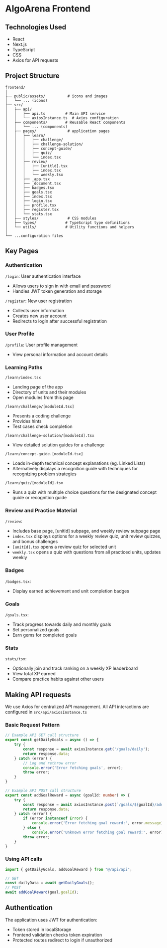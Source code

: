 # AlgoArena Frontend

## Technologies Used

-   React
-   Next.js
-   TypeScript
-   CSS
-   Axios for API requests

## Project Structure

```
frontend/
│
├── public/assets/          # icons and images
│   └── ... (icons)
├── src/
│   ├── api/
│   │   ├── api.ts         # Main API service
│   │   └── axiosInstance.ts  # Axios configuration
│   ├── components/        # Reusable React components
│   │   └── ... (components)
│   ├── pages/              # application pages
│   │   ├── learn/
│   │   │   ├── challenge/
│   │   │   ├── challenge-solution/
│   │   │   ├── concept-guide/
│   │   │   ├── quiz/
│   │   │   └── index.tsx
│   │   ├── review/
│   │   │   ├── [unitld].tsx
│   │   │   ├── index.tsx
│   │   │   └── weekly.tsx
│   │   ├── _app.tsx
│   │   ├── _document.tsx
│   │   ├── badges.tsx
│   │   ├── goals.tsx
│   │   ├── index.tsx
│   │   ├── login.tsx
│   │   ├── profile.tsx
│   │   ├── register.tsx
│   │   └── stats.tsx
│   ├── styles/             # CSS modules
│   ├── types/             # TypeScript type definitions
│   └── utils/             # Utility functions and helpers
│
└── ...configuration files
```

## Key Pages

### Authentication

`/login`: User authentication interface

-   Allows users to sign in with email and password
-   Handles JWT token generation and storage

`/register`: New user registration

-   Collects user information
-   Creates new user account
-   Redirects to login after successful registration

### User Profile

`/profile`: User profile management

-   View personal information and account details

### Learning Paths

`/learn/index.tsx`

-   Landing page of the app
-   Directory of units and their modules
-   Open modules from this page

`/learn/challenge/[moduleId.tsx]`

-   Presents a coding challenge
-   Provides hints
-   Test cases check completion

`/learn/challenge-solution/[moduleId].tsx`

-   View detailed solution guides for a challenge

`/learn/concept-guide.[moduleId.tsx]`

-   Loads in-depth technical concept explanations (eg. Linked Lists)
-   Alternatively displays a recognition guide with techniques for recognizing problem strategies

`/learn/quiz/[moduleId].tsx`

-   Runs a quiz with multiple choice questions for the designated concept guide or recognition guide

### Review and Practice Material

`/review`:

-   Includes base page, [unitId] subpage, and weekly review subpage page
-   `index.tsx` displays options for a weekly review quiz, unit review quizzes, and bonus challenges
-   `[unitId].tsx` opens a review quiz for selected unit
-   `weekly.tsx` opens a quiz with questions from all practiced units, updates weekly

### Badges

`/badges.tsx`:

-   Display earned achievement and unit completion badges

### Goals

`/goals.tsx`:

-   Track progress towards daily and monthly goals
-   Set personalized goals
-   Earn gems for completed goals

### Stats

`stats/tsx`:

-   Optionally join and track ranking on a weekly XP leaderboard
-   View total XP earned
-   Compare practice habits against other users

## Making API requests

We use Axios for centralized API management. All API interactions are configured in `src/api/axiosInstance.ts`

### Basic Request Pattern

```typescript
// Example API GET call structure
export const getDailyGoals = async () => {
    try {
        const response = await axiosInstance.get('/goals/daily');
        return response.data;
    } catch (error) {
        // Log and rethrow error
        console.error('Error fetching goals', error);
        throw error;
    }
}

// Example API POST call structure
export const addGoalReward = async (goalId: number) => {
    try {
        const response = await axiosInstance.post(`/goals/${goalId}/add-gems`);
        return response.data;
    } catch (error) {
        if (error instanceof Error) {
            console.error('Error fetching goal reward:', error.message);
        } else {
            console.error('Unknown error fetching goal reward:', error);
        throw error;
    }
}
```

### Using API calls

```typescript
import { getDailyGoals, addGoalReward } from "@/api/api";

// GET
const dailyData = await getDailyGoals();
// POST
await addGoalReward(goal.goalId);
```

## Authentication

The application uses JWT for authentication:

-   Token stored in localStorage
-   Frontend validation checks token expiration
-   Protected routes redirect to login if unauthorized
